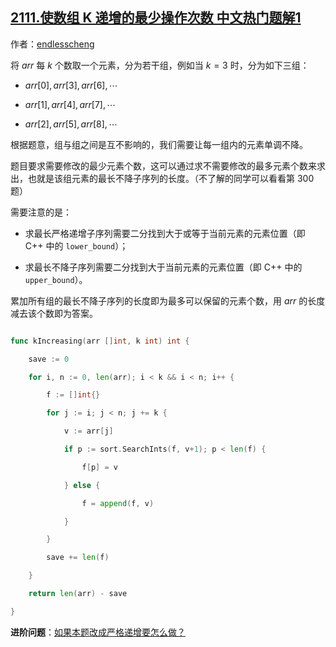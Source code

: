 ## [2111.使数组 K 递增的最少操作次数 中文热门题解1](https://leetcode.cn/problems/minimum-operations-to-make-the-array-k-increasing/solutions/100000/zui-chang-fei-jiang-zi-xu-lie-by-endless-x54c)

作者：[endlesscheng](https://leetcode.cn/u/endlesscheng)

将 $\textit{arr}$ 每 $k$ 个数取一个元素，分为若干组，例如当 $k=3$ 时，分为如下三组：

- $arr[0],arr[3],arr[6],\cdots$
- $arr[1],arr[4],arr[7],\cdots$
- $arr[2],arr[5],arr[8],\cdots$

根据题意，组与组之间是互不影响的，我们需要让每一组内的元素单调不降。

题目要求需要修改的最少元素个数，这可以通过求不需要修改的最多元素个数来求出，也就是该组元素的最长不降子序列的长度。（不了解的同学可以看看第 300 题）

需要注意的是：

- 求最长严格递增子序列需要二分找到大于或等于当前元素的元素位置（即 C++ 中的 `lower_bound`）；
- 求最长不降子序列需要二分找到大于当前元素的元素位置（即 C++ 中的 `upper_bound`）。

累加所有组的最长不降子序列的长度即为最多可以保留的元素个数，用 $\textit{arr}$ 的长度减去该个数即为答案。

```go
func kIncreasing(arr []int, k int) int {
	save := 0
	for i, n := 0, len(arr); i < k && i < n; i++ {
		f := []int{}
		for j := i; j < n; j += k {
			v := arr[j]
			if p := sort.SearchInts(f, v+1); p < len(f) {
				f[p] = v
			} else {
				f = append(f, v)
			}
		}
		save += len(f)
	}
	return len(arr) - save
}
```

**进阶问题**：[如果本题改成严格递增要怎么做？](https://leetcode-cn.com/circle/discuss/wMSHqV/view/qk9OXm/)
